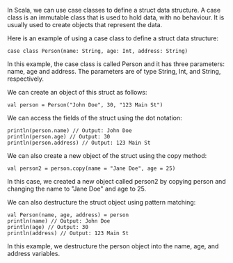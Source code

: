 In Scala, we can use case classes to define a struct data structure. A case class is an immutable class that is used to hold data, with no behaviour. It is usually used to create objects that represent the data.

Here is an example of using a case class to define a struct data structure:

```
case class Person(name: String, age: Int, address: String)
```

In this example, the case class is called Person and it has three parameters: name, age and address. The parameters are of type String, Int, and String, respectively.

We can create an object of this struct as follows:

```
val person = Person("John Doe", 30, "123 Main St")
```

We can access the fields of the struct using the dot notation:

```
println(person.name) // Output: John Doe
println(person.age) // Output: 30
println(person.address) // Output: 123 Main St
```

We can also create a new object of the struct using the copy method:

```
val person2 = person.copy(name = "Jane Doe", age = 25)
```

In this case, we created a new object called person2 by copying person and changing the name to "Jane Doe" and age to 25.

We can also destructure the struct object using pattern matching:

```
val Person(name, age, address) = person
println(name) // Output: John Doe
println(age) // Output: 30
println(address) // Output: 123 Main St
```

In this example, we destructure the person object into the name, age, and address variables.
